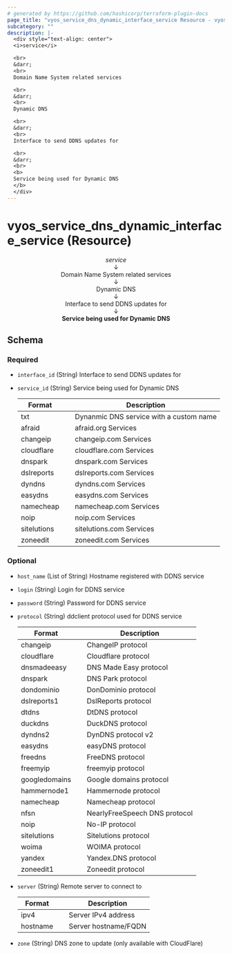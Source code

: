```yaml
---
# generated by https://github.com/hashicorp/terraform-plugin-docs
page_title: "vyos_service_dns_dynamic_interface_service Resource - vyos"
subcategory: ""
description: |-
  <div style="text-align: center">
  <i>service</i>

  <br>
  &darr;
  <br>
  Domain Name System related services

  <br>
  &darr;
  <br>
  Dynamic DNS

  <br>
  &darr;
  <br>
  Interface to send DDNS updates for

  <br>
  &darr;
  <br>
  <b>
  Service being used for Dynamic DNS
  </b>
  </div>
---
```


# vyos_service_dns_dynamic_interface_service (Resource)

<div style="text-align: center">
<i>service</i>

<br>
&darr;
<br>
Domain Name System related services

<br>
&darr;
<br>
Dynamic DNS

<br>
&darr;
<br>
Interface to send DDNS updates for

<br>
&darr;
<br>
<b>
Service being used for Dynamic DNS
</b>
</div>



<!-- schema generated by tfplugindocs -->
## Schema

### Required

- `interface_id` (String) Interface to send DDNS updates for
- `service_id` (String) Service being used for Dynamic DNS

    |  Format &emsp; | Description  |
    |----------|---------------|
    |  txt  &emsp; |  Dynanmic DNS service with a custom name  |
    |  afraid  &emsp; |  afraid.org Services  |
    |  changeip  &emsp; |  changeip.com Services  |
    |  cloudflare  &emsp; |  cloudflare.com Services  |
    |  dnspark  &emsp; |  dnspark.com Services  |
    |  dslreports  &emsp; |  dslreports.com Services  |
    |  dyndns  &emsp; |  dyndns.com Services  |
    |  easydns  &emsp; |  easydns.com Services  |
    |  namecheap  &emsp; |  namecheap.com Services  |
    |  noip  &emsp; |  noip.com Services  |
    |  sitelutions  &emsp; |  sitelutions.com Services  |
    |  zoneedit  &emsp; |  zoneedit.com Services  |

### Optional

- `host_name` (List of String) Hostname registered with DDNS service
- `login` (String) Login for DDNS service
- `password` (String) Password for DDNS service
- `protocol` (String) ddclient protocol used for DDNS service

    |  Format &emsp; | Description  |
    |----------|---------------|
    |  changeip  &emsp; |  ChangeIP protocol  |
    |  cloudflare  &emsp; |  Cloudflare protocol  |
    |  dnsmadeeasy  &emsp; |  DNS Made Easy protocol  |
    |  dnspark  &emsp; |  DNS Park protocol  |
    |  dondominio  &emsp; |  DonDominio protocol  |
    |  dslreports1  &emsp; |  DslReports protocol  |
    |  dtdns  &emsp; |  DtDNS protocol  |
    |  duckdns  &emsp; |  DuckDNS protocol  |
    |  dyndns2  &emsp; |  DynDNS protocol v2  |
    |  easydns  &emsp; |  easyDNS protocol  |
    |  freedns  &emsp; |  FreeDNS protocol  |
    |  freemyip  &emsp; |  freemyip protocol  |
    |  googledomains  &emsp; |  Google domains protocol  |
    |  hammernode1  &emsp; |  Hammernode protocol  |
    |  namecheap  &emsp; |  Namecheap protocol  |
    |  nfsn  &emsp; |  NearlyFreeSpeech DNS protocol  |
    |  noip  &emsp; |  No-IP protocol  |
    |  sitelutions  &emsp; |  Sitelutions protocol  |
    |  woima  &emsp; |  WOIMA protocol  |
    |  yandex  &emsp; |  Yandex.DNS protocol  |
    |  zoneedit1  &emsp; |  Zoneedit protocol  |
- `server` (String) Remote server to connect to

    |  Format &emsp; | Description  |
    |----------|---------------|
    |  ipv4  &emsp; |  Server IPv4 address  |
    |  hostname  &emsp; |  Server hostname/FQDN  |
- `zone` (String) DNS zone to update (only available with CloudFlare)
